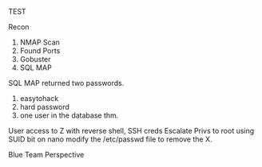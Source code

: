 TEST


Recon

1. NMAP Scan
2. Found Ports
3. Gobuster
4. SQL MAP

SQL MAP returned two passwords.
1. easytohack
2. hard password
3. one user in the database thm.


User access to Z with reverse shell, SSH creds 
Escalate Privs to root using SUID bit on nano 
modify the /etc/passwd file to remove the X.

Blue Team Perspective
